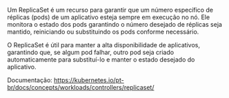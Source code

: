 Um ReplicaSet é um recurso para garantir que um número específico de réplicas (pods) de um aplicativo esteja sempre em execução no nó. Ele monitora o estado dos pods garantindo o número desejado de réplicas seja mantido, reiniciando ou substituindo os pods conforme necessário. 

O ReplicaSet é útil para manter a alta disponibilidade de aplicativos, garantindo que, se algum pod falhar, outro pod seja criado automaticamente para substituí-lo e manter o estado desejado do aplicativo.

Documentação: https://kubernetes.io/pt-br/docs/concepts/workloads/controllers/replicaset/